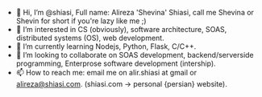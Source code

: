 - 👋 Hi, I’m @shiasi, Full name: Alireza 'Shevina' Shiasi, call me Shevina or Shevin for short if you're lazy like me ;)
- 👀 I’m interested in CS (obviously), software architecture, SOAS, distributed systems (OS), web development.
- 🌱 I’m currently learning Nodejs, Python, Flask, C/C++.
- 💞️ I’m looking to collaborate on SOAS development, backend/serverside programming, Enterprose software development (intership).
- 📫 How to reach me: email me on alir.shiasi at gmail or alireza@shiasi.com. (shiasi.com -> personal {persian} website).

<!---
shiasi/shiasi is a ✨ special ✨ repository because its `README.md` (this file) appears on your GitHub profile.
You can click the Preview link to take a look at your changes.
--->
